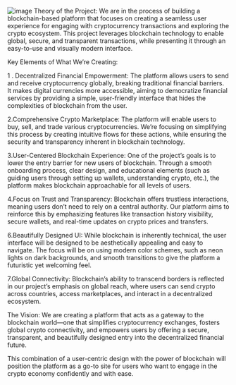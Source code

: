 ![image](https://github.com/user-attachments/assets/6c535e7e-0c6b-4ec7-8bf9-eeda08b3cd45)
Theory of the Project:
We are in the process of building a blockchain-based platform that focuses on creating a seamless user experience for engaging with cryptocurrency transactions and exploring the crypto ecosystem. This project leverages blockchain technology to enable global, secure, and transparent transactions, while presenting it through an easy-to-use and visually modern interface.

Key Elements of What We’re Creating:

1 . Decentralized Financial Empowerment:
The platform allows users to send and receive cryptocurrency globally, breaking traditional financial barriers. It makes digital currencies more accessible, aiming to democratize financial services by providing a simple, user-friendly interface that hides the complexities of blockchain from the user.

2.Comprehensive Crypto Marketplace:
The platform will enable users to buy, sell, and trade various cryptocurrencies. We’re focusing on simplifying this process by creating intuitive flows for these actions, while ensuring the security and transparency inherent in blockchain technology.

3.User-Centered Blockchain Experience:
One of the project’s goals is to lower the entry barrier for new users of blockchain. Through a smooth onboarding process, clear design, and educational elements (such as guiding users through setting up wallets, understanding crypto, etc.), the platform makes blockchain approachable for all levels of users.

4.Focus on Trust and Transparency:
Blockchain offers trustless interactions, meaning users don’t need to rely on a central authority. Our platform aims to reinforce this by emphasizing features like transaction history visibility, secure wallets, and real-time updates on crypto prices and transfers.

6.Beautifully Designed UI:
While blockchain is inherently technical, the user interface will be designed to be aesthetically appealing and easy to navigate. The focus will be on using modern color schemes, such as neon lights on dark backgrounds, and smooth transitions to give the platform a futuristic yet welcoming feel.

7.Global Connectivity:
Blockchain’s ability to transcend borders is reflected in our project’s emphasis on global reach, where users can send crypto across countries, access marketplaces, and interact in a decentralized ecosystem.

The Vision:
We are creating a platform that acts as a gateway to the blockchain world—one that simplifies cryptocurrency exchanges, fosters global crypto connectivity, and empowers users by offering a secure, transparent, and beautifully designed entry into the decentralized financial future.

This combination of a user-centric design with the power of blockchain will position the platform as a go-to site for users who want to engage in the crypto economy confidently and with ease.
